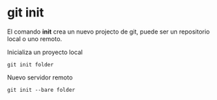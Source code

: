 git init
========

El comando **init** crea un nuevo projecto de git, puede ser un repositorio local o uno remoto.


Inicializa un proyecto local

```shell
git init folder
```

Nuevo servidor remoto

```shell
git init --bare folder
```

